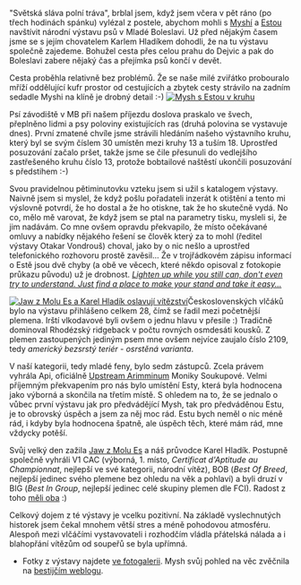 <!-- dcterms:identifier = riderweblog#160 -->
<!-- dcterms:title = První výstava -->
<!-- dcterms:abstract = Poprvé jsme jako účastníci navštívili výstavu psů. A dopadli nad očekávání dobře! -->
<!-- np9:categoryId = 3 -->
<!-- x4w:category = Vlci -->
<!-- np9:authorId = 1 -->
<!-- np9:authorEmail = michal.valasek@altairis.cz -->
<!-- dcterms:creator = Michal Altair Valášek -->
<!-- dcterms:created = 2004-07-25T17:59:26.7+02:00 -->
<!-- dcterms:date = 2004-07-25T17:59:26.7+02:00 -->

"Světská sláva polní tráva", brblal jsem, když jsem včera v pět ráno (po třech hodinách spánku) vylézal z postele, abychom mohli s [Myshí](http://www.bestijka.cz/) a [Estou](http://www.vlcak.cz/) navštívit národní výstavu psů v Mladé Boleslavi. Už před nějakým časem jsme se s jejím chovatelem Karlem Hladíkem dohodli, že na tu výstavu společně zajedeme. Bohužel cesta přes celou prahu do Dejvic a pak do Boleslavi zabere nějaký čas a přejímka psů končí v devět.

Cesta proběhla relativně bez problémů. Že se naše milé zviřátko probouralo mříží oddělující kufr prostor od cestujících a zbytek cesty strávilo na zadním sedadle Myshi na klíně je drobný detail :-)
[![Mysh s Estou v kruhu](http://gallery.rider.cz/esta/20040725_nvp_boleslav/20040724-113204-0000.jpg?w=131&h=200 "Mysh s Estou v kruhu")](http://gallery.rider.cz/esta/20040725_nvp_boleslav/20040724-113204-0000.jpg.xhtml) 

Psí závodiště v MB při našem příjezdu doslova praskalo ve švech, přeplněno lidmi a psy poloviny existujících ras (druhá polovina se vystavuje dnes). První zmatené chvíle jsme strávili hledáním našeho výstavního kruhu, který byl se svým číslem 30 umístěn mezi kruhy 13 a tuším 18. Uprostřed posuzování začalo pršet, takže jsme se čile přesunuli do vedlejšího zastřešeného kruhu číslo 13, protože bobtailové naštěstí ukončili posuzování s předstihem :-)

Svou pravidelnou pětiminutovku vzteku jsem si užil s katalogem výstavy. Naivně jsem si myslel, že když pošlu pořadateli inzerát k otištění a tento mi výslovně potvrdí, že ho dostal a že ho otiskne, tak že ho skutečně vydá. No co, mělo mě varovat, že když jsem se ptal na parametry tisku, mysleli si, že jim nadávám. Co mne ovšem opravdu překvapilo, že místo očekávané omluvy a nabídky nějakého řešení se člověk který za to mohl (ředitel výstavy Otakar Vondrouš) choval, jako by o nic nešlo a uprostřed telefonického rozhovoru prostě zavěsil... Že v trojřádkovém zápisu informací o Estě jsou dvě chyby (a obě ve věcech, které někdo opisoval z fotokopie průkazu původu) už je drobnost. *[Lighten up while you still can, don't even try to understand. Just find a place to make your stand and take it easy...](http://www.lyricsstyle.com/e/eagles/takeiteasy.html)*

[![Jaw z Molu Es a Karel Hladík oslavují vítězství](http://gallery.rider.cz/esta/20040725_nvp_boleslav/20040724-120432-0000.jpg?w=154&h=200 "Jaw z Molu Es a Karel Hladík oslavují vítězství")](http://gallery.rider.cz/esta/20040725_nvp_boleslav/20040724-120432-0000.jpg.xhtml)Československých vlčáků bylo na výstavu přihlášeno celkem 28, čímž se řadil mezi početnější plemena. Irští vlkodavové byli ovšem o jednu hlavu v přesile :) Tradičně dominoval Rhodézský ridgeback v počtu rovných osmdesáti kousků. Z plemen zastoupených jediným psem mne ovšem nejvíce zaujalo číslo 2109, tedy *americký bezsrstý teriér - osrstěná varianta*.

V naší kategorii, tedy mladé feny, bylo sedm zástupců. Zcela právem vyhrála Api, oficiálně [Upstream Arimminum](http://www.cswolfdog.cz/database/pes.asp?id=5240) Moniky Soukupové. Velmi příjemným překvapením pro nás bylo umístění Esty, která byla hodnocena jako výborná a skončila na třetím místě. S ohledem na to, že se jednalo o vůbec první výstavu jak pro předvádějící Mysh, tak pro předváděnou Estu, je to obrovský úspěch a jsem za něj moc rád. Estu bych neměl o nic méně rád, i kdyby byla hodnocena špatně, ale úspěch těch, které mám rád, mne vždycky potěší.

Svůj velký den zažila [Jaw z Molu Es](http://www.cswolfdog.cz/database/pes.asp?id=1356) a náš průvodce Karel Hladík. Postupně společně vyhráli V1 CAC (výborná, 1. místo, *Certificat d'Aptitude au Championnat*, nejlepší ve své kategorii, národní vítěz), BOB (*Best Of Breed*, nejlepší jedinec svého plemene bez ohledu na věk a pohlaví) a byli druzí v BIG (*Best In Group*, nejlepší jedinec celé skupiny plemen dle FCI). Radost z toho [měli oba](http://gallery.rider.cz/esta/20040725_nvp_boleslav/20040724-120432-0000.jpg.xhtml) :)

Celkový dojem z té výstavy je vcelku pozitivní. Na základě vyslechnutých historek jsem čekal mnohem větší stres a méně pohodovou atmosféru. Alespoň mezi vlčáčími vystavovateli i rozhodčím vládla přátelská nálada a i blahopřání vítězům od soupeřů se byla upřímná.

*   Fotky z výstavy najdete [ve fotogalerii](http://gallery.rider.cz/esta/20040725_nvp_boleslav/default.xhtml). 
Mysh svůj pohled na věc zvěčnila na [bestijčím weblogu](http://weblog.bestijka.cz/ShowRecord.aspx?day=20040725).